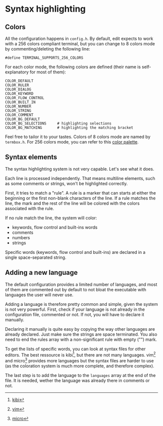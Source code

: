 # Syntax highlighting

## Colors

All the configuration happens in `config.h`. By default, edit expects to work
with a 256 colors compliant terminal, but you can change to 8 colors mode by
commenting/deleting the following line:

    #define TERMINAL_SUPPORTS_256_COLORS

For each color mode, the following colors are defined (their name is
self-explanatory for most of them):

    COLOR_DEFAULT
    COLOR_RULER
    COLOR_DIALOG
    COLOR_KEYWORD
    COLOR_FLOW_CONTROL
    COLOR_BUILT_IN
    COLOR_NUMBER
    COLOR_STRING
    COLOR_COMMENT
    COLOR_BG_DEFAULT
    COLOR_BG_SELECTIONS     # highlighting selections
    COLOR_BG_MATCHING       # highlighting the matching bracket

Feel free to tailor it to your tastes. Colors of 8 colors mode are named by
`termbox.h`. For 256 colors mode, you can refer to this [color palette](TODO).


## Syntax elements

The syntax highlighting system is not very capable. Let's see what it does.

Each line is processed independently. That means multiline elements, such as
some comments or strings, won't be highlighted correctly.

First, it tries to match a "rule". A rule is a marker that can starts at either
the beginning or the first non-blank characters of the line. If a rule matches
the line, the mark and the rest of the line will be colored with the colors
associated with the rule.

If no rule match the line, the system will color:
* keywords, flow control and built-ins words
* comments
* numbers
* strings

Specific words (keywords, flow control and built-ins) are declared in a single
space-separated string.


## Adding a new language

The default configuration provides a limited number of languages, and most of
them are commented out by default to not bloat the executable with languages the
user will never use.

Adding a language is therefore pretty common and simple, given the system is not
very powerful. First, check if your language is not already in the configuration
file, commented or not. If not, you will have to declare it manually.

Declaring it manually is quite easy by copying the way other languages are
already declared. Just make sure the strings are space terminated. You also need
to end the rules array with a non-significant rule with empty ("") mark.

To get the lists of specific words, you can look at syntax files for other
editors. The best ressource is kibi[^1], but there are not many languages.
vim[^2] and micro[^3] provides more languages but the syntax files are harder to
use (as the coloration system is much more complete, and therefore complex).

[^1]: [kibi](https://github.com/ilai-deutel/kibi/tree/master/syntax.d)
[^2]: [vim](https://github.com/vim/vim/tree/master/runtime/syntax)
[^3]: [micro](https://github.com/zyedidia/micro/tree/master/runtime/syntax)

The last step is to add the language to the `languages` array at the end of the
file. It is needed, wether the language was already there in comments or not.
